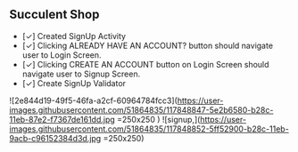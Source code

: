 ## Succulent Shop

- [✓] Created SignUp Activity
- [✓] Clicking ALREADY HAVE AN ACCOUNT? button should navigate user to Login Screen.
- [✓] Clicking CREATE AN ACCOUNT button on Login Screen should navigate user to Signup Screen.
- [✓] Create SignUp Validator

![2e844d19-49f5-46fa-a2cf-60964784fcc3](https://user-images.githubusercontent.com/51864835/117848847-5e2b6580-b28c-11eb-87e2-f7367de161dd.jpg =250x250 )
![signup,](https://user-images.githubusercontent.com/51864835/117848852-5ff52900-b28c-11eb-9acb-c96152384d3d.jpg =250x250)
    

